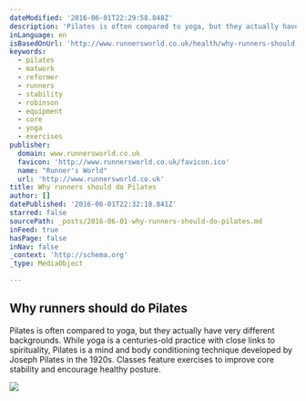 ```yaml
---
dateModified: '2016-06-01T22:29:58.848Z'
description: 'Pilates is often compared to yoga, but they actually have very different backgrounds. While yoga is a centuries-old practice with close links to spirituality, Pilates is a mind and body conditioning technique developed by Joseph Pilates in the 1920s. Classes feature exercises to improve core stability and encourage healthy posture.'
inLanguage: en
isBasedOnUrl: 'http://www.runnersworld.co.uk/health/why-runners-should-do-pilates/13930.html?utm_content=bufferdd315&utm_medium=social&utm_source=facebook.com&utm_campaign=buffer'
keywords:
  - pilates
  - matwork
  - reformer
  - runners
  - stability
  - robinson
  - equipment
  - core
  - yoga
  - exercises
publisher:
  domain: www.runnersworld.co.uk
  favicon: 'http://www.runnersworld.co.uk/favicon.ico'
  name: "Runner's World"
  url: 'http://www.runnersworld.co.uk'
title: Why runners should do Pilates
author: []
datePublished: '2016-06-01T22:32:18.841Z'
starred: false
sourcePath: _posts/2016-06-01-why-runners-should-do-pilates.md
inFeed: true
hasPage: false
inNav: false
_context: 'http://schema.org'
_type: MediaObject

---
```

<article style=""><h1>Why runners should do Pilates</h1><p>Pilates is often compared to yoga, but they actually have very different backgrounds. While yoga is a centuries-old practice with close links to spirituality, Pilates is a mind and body conditioning technique developed by Joseph Pilates in the 1920s. Classes feature exercises to improve core stability and encourage healthy posture.</p><img src="http://www.runnersworld.co.uk/uploads/images/large/37477.jpg" /></article>